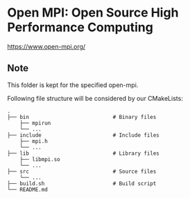 Open MPI: Open Source High Performance Computing
===================================================

https://www.open-mpi.org/

Note
----

This folder is kept for the specified open-mpi.

Following file structure will be considered by our CMakeLists:

    .
    ├── bin                           # Binary files
        ├── mpirun
        └── ...
    ├── include                       # Include files
        ├── mpi.h
        └── ...
    ├── lib                           # Library files
        ├── libmpi.so
        └── ...
    ├── src                           # Source files
        └── ...
    ├── build.sh                      # Build script  
    └── README.md